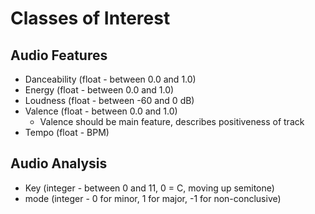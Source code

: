 # Classes of Interest

## Audio Features
* Danceability (float - between 0.0 and 1.0)
* Energy (float - between 0.0 and 1.0)
* Loudness (float - between -60 and 0 dB)
* Valence (float - between 0.0 and 1.0)
	* Valence should be main feature, describes positiveness of track
* Tempo (float - BPM)

## Audio Analysis
* Key (integer - between 0 and 11, 0 = C, moving up semitone)
* mode (integer - 0 for minor, 1 for major, -1 for non-conclusive)
